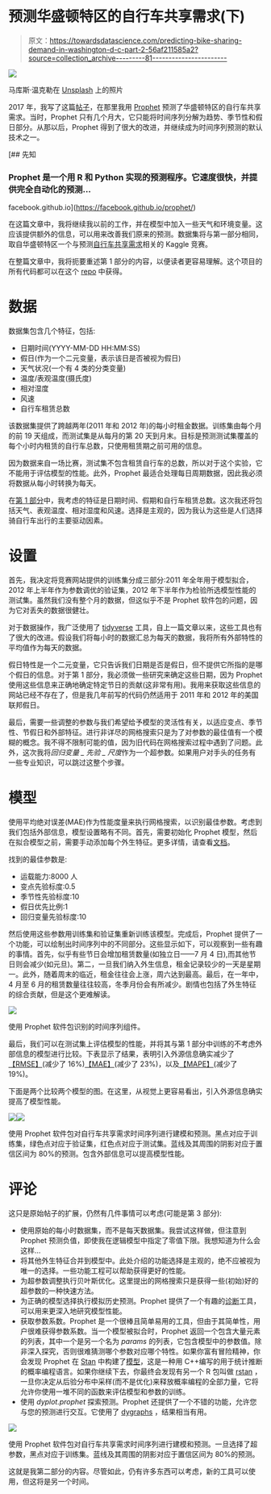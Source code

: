 # 预测华盛顿特区的自行车共享需求(下)

> 原文：<https://towardsdatascience.com/predicting-bike-sharing-demand-in-washington-d-c-part-2-56af211585a2?source=collection_archive---------81----------------------->

![](img/5b4f462e59ad65857e6270508b431c56.png)

马库斯·温克勒在 [Unsplash](https://unsplash.com?utm_source=medium&utm_medium=referral) 上的照片

2017 年，我写了这篇[帖子](/playing-with-prophet-on-bike-sharing-demand-time-series-1f14255f7ff0)，在那里我用 [Prophet](https://facebook.github.io/prophet/) 预测了华盛顿特区的自行车共享需求。当时，Prophet 只有几个月大，它只能将时间序列分解为趋势、季节性和假日部分。从那以后，Prophet 得到了很大的改进，并继续成为时间序列预测的默认技术之一。

[](https://facebook.github.io/prophet/) [## 先知

### Prophet 是一个用 R 和 Python 实现的预测程序。它速度很快，并提供完全自动化的预测…

facebook.github.io](https://facebook.github.io/prophet/) 

在这篇文章中，我将继续我以前的工作，并在模型中加入一些天气和环境变量。这应该提供额外的信息，可以用来改善我们原来的预测。数据集将与第一部分相同，取自华盛顿特区一个与预测[自行车共享需求](https://www.kaggle.com/c/bike-sharing-demand)相关的 Kaggle 竞赛。

在整篇文章中，我将扼要重述第 1 部分的内容，以便读者更容易理解。这个项目的所有代码都可以在这个 [repo](https://github.com/jroberayalas/bikes_prophet/blob/master/experiment.R) 中获得。

# 数据

数据集包含几个特征，包括:

*   日期时间(YYYY-MM-DD HH:MM:SS)
*   假日(作为一个二元变量，表示该日是否被视为假日)
*   天气状况(一个有 4 类的分类变量)
*   温度/表观温度(摄氏度)
*   相对湿度
*   风速
*   自行车租赁总数

该数据集提供了跨越两年(2011 年和 2012 年)的每小时租金数据。训练集由每个月的前 19 天组成，而测试集是从每月的第 20 天到月末。目标是预测测试集覆盖的每个小时内租赁的自行车总数，只使用租赁期之前可用的信息。

因为数据来自一场比赛，测试集不包含租赁自行车的总数，所以对于这个实验，它不能用于评估模型的性能。此外，Prophet 最适合处理每日周期数据，因此我必须将数据从每小时转换为每天。

在[第 1 部分](/playing-with-prophet-on-bike-sharing-demand-time-series-1f14255f7ff0)中，我考虑的特征是日期时间、假期和自行车租赁总数。这次我还将包括天气、表观温度、相对湿度和风速。选择是主观的，因为我认为这些是人们选择骑自行车出行的主要驱动因素。

# 设置

首先，我决定将竞赛网站提供的训练集分成三部分:2011 年全年用于模型拟合，2012 年上半年作为参数调优的验证集，2012 年下半年作为检验所选模型性能的测试集。虽然我们没有整个月的数据，但这似乎不是 Prophet 软件包的问题，因为它对丢失的数据很健壮。

对于数据操作，我广泛使用了 [tidyverse](https://www.tidyverse.org/packages/) 工具，自上一篇文章以来，这些工具也有了很大的改进。假设我们将每小时的数据汇总为每天的数据，我将所有外部特性的平均值作为每天的数据。

假日特性是一个二元变量，它只告诉我们日期是否是假日，但不提供它所指的是哪个假日的信息。对于第 1 部分，我必须做一些研究来确定这些日期，因为 Prophet 使用这些信息来正确地确定特定节日的贡献(这非常有用)。我用来获取这些信息的网站已经不存在了，但是我几年前写的代码仍然适用于 2011 年和 2012 年的美国联邦假日。

最后，需要一些调整的参数与我们希望给予模型的灵活性有关，以适应变点、季节性、节假日和外部特征。进行非详尽的网格搜索只是为了对参数的最佳值有一个模糊的概念。我不得不限制可能的值，因为旧代码在网格搜索过程中遇到了问题。此外，这次我将*回归变量 _ 先验 _ 尺度*作为一个超参数。如果用户对手头的任务有一些专业知识，可以跳过这整个步骤。

# 模型

使用平均绝对误差(MAE)作为性能度量来执行网格搜索，以识别最佳参数。考虑到我们包括外部信息，模型设置略有不同。首先，需要初始化 Prophet 模型，然后在拟合模型之前，需要手动添加每个外生特征。更多详情，请查看[文档](https://facebook.github.io/prophet/docs/seasonality,_holiday_effects,_and_regressors.html#additional-regressors)。

找到的最佳参数是:

*   运载能力:8000 人
*   变点先验标度:0.5
*   季节性先验标度:10
*   假日优先比例:1
*   回归变量先验标度:10

然后使用这些参数用训练集和验证集重新训练该模型。完成后，Prophet 提供了一个功能，可以绘制出时间序列中的不同部分。这些显示如下，可以观察到一些有趣的事情。首先，似乎有些节日会增加租赁数量(如独立日——7 月 4 日),而其他节日则会减少(如元旦)。第二，一旦我们纳入外生信息，租金记录较少的一天是星期一。此外，随着周末的临近，租金往往会上涨，周六达到最高。最后，在一年中，4 月至 6 月的租赁数量往往较高，冬季月份会有所减少。剧情也包括了外生特征的综合贡献，但是这个更难解读。

![](img/66f2ad8e47605b30a460eff011d1d68f.png)

使用 Prophet 软件包识别的时间序列组件。

最后，我们可以在测试集上评估模型的性能，并将其与第 1 部分中训练的不考虑外部信息的模型进行比较。下表显示了结果，表明引入外源信息确实减少了[【RMSE】](https://en.wikipedia.org/wiki/Root-mean-square_deviation)(减少了 16%)[【MAE】](https://en.wikipedia.org/wiki/Mean_absolute_error)(减少了 23%)，以及[【MAPE】](https://en.wikipedia.org/wiki/Mean_absolute_percentage_error)(减少了 19%)。

下面是两个比较两个模型的图。在这里，从视觉上更容易看出，引入外源信息确实提高了模型性能。

![](img/17ec57ba52147f6bda7c9a16eeb985c5.png)![](img/0451beb1015a53eff8e6cc196e631c04.png)

使用 Prophet 软件包对自行车共享需求时间序列进行建模和预测。黑点对应于训练集，绿色点对应于验证集，红色点对应于测试集。蓝线及其周围的阴影对应于置信区间为 80%的预测。包含外部信息可以提高模型性能。

# 评论

这只是原始帖子的扩展，仍然有几件事情可以考虑(可能是第 3 部分):

*   使用原始的每小时数据集，而不是每天数据集。我尝试这样做，但注意到 Prophet 预测负值，即使我在逻辑模型中指定了零值下限。我想知道为什么会这样…
*   将其他外生特征合并到模型中。此处介绍的功能选择是主观的，绝不应被视为唯一的选择。一些功能工程可以帮助获得更好的性能。
*   为超参数调整执行贝叶斯优化。这里提出的网格搜索只是获得一些(初始)好的超参数的一种快速方法。
*   为正确的模型选择执行模拟历史预测。Prophet 提供了一个有趣的[诊断](https://facebook.github.io/prophet/docs/diagnostics.html)工具，可以用来更深入地研究模型性能。
*   获取参数系数。Prophet 是一个很棒且简单易用的工具，但由于其简单性，用户很难获得参数系数。当一个模型被拟合时，Prophet 返回一个包含大量元素的列表，其中一个是另一个名为 *params* 的列表，它包含模型中的参数值。除非深入探究，否则很难猜测哪个参数对应哪个特性。如果你富有冒险精神，你会发现 Prophet 在 [Stan](https://mc-stan.org/) 中构建了[模型](https://github.com/facebook/prophet/blob/master/python/stan/win/prophet.stan)，这是一种用 C++编写的用于统计推断的概率编程语言。如果你继续下去，你最终会发现有另一个 R 包叫做 [rstan](http://mc-stan.org/rstan/) ，一旦你决定从后验分布中采样(而不是优化)来释放概率编程的全部力量，它将允许你使用一堆不同的函数来评估模型和参数的训练。
*   使用 *dyplot.prophet* 探索预测。Prophet 还提供了一个不错的功能，允许您与您的预测进行交互。它使用了 [dygraphs](https://rstudio.github.io/dygraphs/) ，结果相当有用。

![](img/20b85765f5a1219ac95ddaa021fc3b2e.png)

使用 Prophet 软件包对自行车共享需求时间序列进行建模和预测。一旦选择了超参数，黑点对应于训练集。蓝线及其周围的阴影对应于置信区间为 80%的预测。

这就是我第二部分的内容。尽管如此，仍有许多东西可以考虑，新的工具可以使用，但这将是另一个时间。